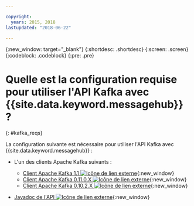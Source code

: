 ```yaml
---

copyright:
  years: 2015, 2018
lastupdated: "2018-06-22"

---
```


{:new_window: target="_blank"}
{:shortdesc: .shortdesc}
{:screen: .screen}
{:codeblock: .codeblock}
{:pre: .pre}

# Quelle est la configuration requise pour utiliser l'API Kafka avec {{site.data.keyword.messagehub}} ?
{: #kafka_reqs}

La configuration suivante est nécessaire pour utiliser l'API Kafka avec {{site.data.keyword.messagehub}} :

* L'un des clients Apache Kafka suivants :
	* [Client Apache Kafka 1.1 ![Icône de lien externe](../../icons/launch-glyph.svg "Icône de lien externe")](https://www.apache.org/dyn/closer.cgi?path=/kafka/1.1.0/kafka_2.11-1.1.0.tgz){:new_window}
	* [Client Apache Kafka 0.11.0.X ![Icône de lien externe](../../icons/launch-glyph.svg "Icône de lien externe")](https://www.apache.org/dyn/closer.cgi?path=/kafka/0.11.0.1/kafka_2.11-0.11.0.1.tgz){:new_window}
	* [Client Apache Kafka 0.10.2.X ![Icône de lien externe](../../icons/launch-glyph.svg "Icône de lien externe")](https://www.apache.org/dyn/closer.cgi?path=/kafka/0.10.2.1/kafka_2.11-0.10.2.1.tgz){:new_window} 
	
* [Javadoc de l'API ![Icône de lien externe](../../icons/launch-glyph.svg "Icône de lien externe")](http://kafka.apache.org/0102/javadoc/index.html){:new_window} 

